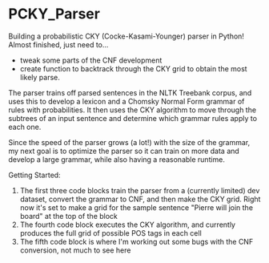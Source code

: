 # PCKY_Parser

Building a probabilistic CKY (Cocke-Kasami-Younger) parser in Python! Almost finished, just need to...

- tweak some parts of the CNF development
- create function to backtrack through the CKY grid to obtain the most likely parse. 

The parser trains off parsed sentences in the NLTK Treebank corpus, and uses this to develop a lexicon and a Chomsky Normal Form grammar of rules with probabilities. It then uses the CKY algorithm to move through the subtrees of an input sentence and determine which grammar rules apply to each one.

Since the speed of the parser grows (a lot!) with the size of the grammar, my next goal is to optimize the parser so it can train on more data and develop a large grammar, while also having a reasonable runtime.

Getting Started:
1) The first three code blocks train the parser from a (currently limited) dev dataset, convert the grammar to CNF, and then make the CKY grid. Right now it's set to make a grid for the sample sentence "Pierre will join the board" at the top of the block
2) The fourth code block executes the CKY algorithm, and currently produces the full grid of possible POS tags in each cell
3) The fifth code block is where I'm working out some bugs with the CNF conversion, not much to see here
